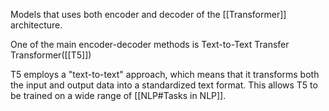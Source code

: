 

Models that uses both encoder and decoder of the [[Transformer]] architecture.

One of the main encoder-decoder methods is Text-to-Text Transfer Transformer([[T5]])

T5 employs a "text-to-text" approach, which means that it transforms both the input and output data into a standardized text format. This allows T5 to be trained on a wide range of [[NLP#Tasks in NLP]].

